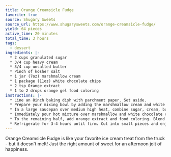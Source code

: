 ```yaml
---
title: Orange Creamsicle Fudge
favorite: true
source: Shugary Sweets
source_url: https://www.shugarysweets.com/orange-creamsicle-fudge/
yield: 64 pieces
active_time: 20 minutes
total_time: 3 hours
tags: 
  - dessert
ingredients: |-
  * 2 cups granulated sugar 
  * 3/4 cup heavy cream 
  * 3/4 cup unsalted butter 
  * Pinch of kosher salt 
  * 1 jar (7oz) marshmallow cream 
  * 1 package (11oz) white chocolate chips 
  * 2 tsp Orange extract 
  * 1 to 2 drops orange gel food coloring 
instructions: |-
  * Line an 8inch baking dish with parchment paper. Set aside. 
  * Prepare your mixing bowl by adding the marshmallow cream and white chocolate morsels. Set aside. 
  * In a large saucepan over medium high heat, combine sugar, cream, butter and salt. Bring to a boil. Stirring constantly, boil for a full 4 minutes (ROLLING BOIL). Remove from heat. 
  * Immediately pour hot mixture over marshmallow and white chocolate chips in mixing bowl. Using your electric mixer, blend until smooth (and white chocolate is melted, about 1 minute). Pour HALF of this mixture into prepared baking dish. 
  * To the remaining half, add orange extract and food coloring. Blend until smooth and pour over white layer of fudge. 
  * Refrigerate for 3-4 hours until firm. Cut into small pieces and enjoy. 
---
```

Orange Creamsicle Fudge is like your favorite ice cream treat from the truck - but it doesn't melt! Just the right amount of sweet for an afternoon jolt of happiness.